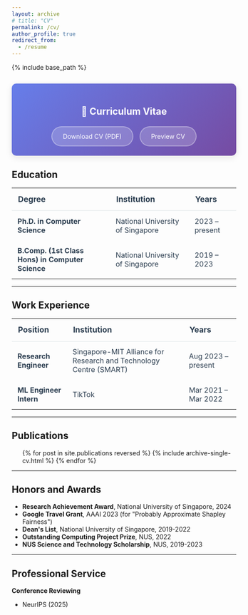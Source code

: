 ```yaml
---
layout: archive
# title: "CV"
permalink: /cv/
author_profile: true
redirect_from:
  - /resume
---
```


{% include base_path %}

<div style="text-align: center; margin: 2em 0; padding: 1.5em; background: linear-gradient(135deg, #667eea 0%, #764ba2 100%); border-radius: 10px; box-shadow: 0 4px 15px rgba(0,0,0,0.1);">
  <h2 style="color: white; margin-bottom: 1em; font-size: 1.5em;">📄 Curriculum Vitae</h2>
  <div style="display: flex; justify-content: center; gap: 1em; flex-wrap: wrap;">
    <a href="{{ base_path }}/files/cv.pdf" 
       style="display: inline-block; padding: 12px 24px; background: rgba(255,255,255,0.2); color: white; text-decoration: none; border-radius: 25px; border: 2px solid rgba(255,255,255,0.3); transition: all 0.3s ease; backdrop-filter: blur(10px);"
       onmouseover="this.style.background='rgba(255,255,255,0.3)'; this.style.transform='translateY(-2px)'"
       onmouseout="this.style.background='rgba(255,255,255,0.2)'; this.style.transform='translateY(0px)'">
      <i class="fas fa-download"></i> Download CV (PDF)
    </a>
    <a href="#" onclick="togglePreview(); return false;"
       style="display: inline-block; padding: 12px 24px; background: rgba(255,255,255,0.2); color: white; text-decoration: none; border-radius: 25px; border: 2px solid rgba(255,255,255,0.3); transition: all 0.3s ease; backdrop-filter: blur(10px);"
       onmouseover="this.style.background='rgba(255,255,255,0.3)'; this.style.transform='translateY(-2px)'"
       onmouseout="this.style.background='rgba(255,255,255,0.2)'; this.style.transform='translateY(0px)'">
      <i class="fas fa-eye"></i> Preview CV
    </a>
  </div>
</div>

<div id="cv-preview" style="display: none; margin: 2em 0; text-align: center; background: #f8f9fa; padding: 1em; border-radius: 10px; box-shadow: 0 2px 10px rgba(0,0,0,0.1);">
  <div style="margin-bottom: 1em;">
    <button onclick="togglePreview()" style="background: #dc3545; color: white; border: none; padding: 8px 16px; border-radius: 5px; cursor: pointer; transition: background 0.3s ease;" onmouseover="this.style.background='#c82333'" onmouseout="this.style.background='#dc3545'">
      <i class="fas fa-times"></i> Close Preview
    </button>
  </div>
  <iframe src="{{ base_path }}/files/cv.pdf" 
          style="width: 100%; height: 800px; border: 1px solid #ddd; border-radius: 5px;"
          title="CV Preview">
    <p>Your browser does not support PDFs. <a href="{{ base_path }}/files/cv.pdf">Download the PDF</a> instead.</p>
  </iframe>
</div>

<script>
function togglePreview() {
  var preview = document.getElementById('cv-preview');
  if (preview.style.display === 'none' || preview.style.display === '') {
    preview.style.display = 'block';
    preview.scrollIntoView({ behavior: 'smooth', block: 'start' });
  } else {
    preview.style.display = 'none';
  }
}
</script>

## Education

<table style="width: 100%; color: #2c3e50; border-collapse: collapse; margin: 1em 0;">
  <thead>
    <tr style="border-bottom: 2px solid #ecf0f1;">
      <th style="padding: 0.8em; text-align: left; font-size: 1.1em; color: #2c3e50;">Degree</th>
      <th style="padding: 0.8em; text-align: left; font-size: 1.1em; color: #2c3e50;">Institution</th>
      <th style="padding: 0.8em; text-align: left; font-size: 1.1em; color: #2c3e50;">Years</th>
    </tr>
  </thead>
  <tbody>
    <tr>
      <td style="padding: 0.8em;"><strong>Ph.D. in Computer Science</strong></td>
      <td style="padding: 0.8em;">National University of Singapore</td>
      <td style="padding: 0.8em;">2023 – present</td>
    </tr>
    <tr>
      <td style="padding: 0.8em;"><strong>B.Comp. (1st Class Hons) in Computer Science</strong></td>
      <td style="padding: 0.8em;">National University of Singapore</td>
      <td style="padding: 0.8em;">2019 – 2023</td>
    </tr>
  </tbody>
</table>

---

## Work Experience

<table style="width: 100%; color: #2c3e50; border-collapse: collapse; margin: 1em 0;">
  <thead>
    <tr style="border-bottom: 2px solid #ecf0f1;">
      <th style="padding: 0.8em; text-align: left; font-size: 1.1em; color: #2c3e50;">Position</th>
      <th style="padding: 0.8em; text-align: left; font-size: 1.1em; color: #2c3e50;">Institution</th>
      <th style="padding: 0.8em; text-align: left; font-size: 1.1em; color: #2c3e50;">Years</th>
    </tr>
  </thead>
  <tbody>
    <tr>
      <td style="padding: 0.8em;"><strong>Research Engineer</strong></td>
      <td style="padding: 0.8em;">Singapore-MIT Alliance for Research and Technology Centre (SMART)</td>
      <td style="padding: 0.8em;">Aug 2023 – present</td>
    </tr>
    <tr>
      <td style="padding: 0.8em;"><strong>ML Engineer Intern</strong></td>
      <td style="padding: 0.8em;">TikTok</td>
      <td style="padding: 0.8em;">Mar 2021 – Mar 2022</td>
    </tr>
  </tbody>
</table>

---

## Publications

<ul>{% for post in site.publications reversed %}
  {% include archive-single-cv.html %}
{% endfor %}</ul>

---

## Honors and Awards

- **Research Achievement Award**, National University of Singapore, 2024
- **Google Travel Grant**, AAAI 2023 (for "Probably Approximate Shapley Fairness")
- **Dean's List**, National University of Singapore, 2019-2022
- **Outstanding Computing Project Prize**, NUS, 2022
- **NUS Science and Technology Scholarship**, NUS, 2019-2023

---

## Professional Service

**Conference Reviewing**
- NeurIPS (2025)


<!-- 
## Talks and Presentations

<ul>{% for post in site.talks reversed %}
  {% include archive-single-talk-cv.html  %}
{% endfor %}</ul>

--- -->
<!-- 
## Teaching Experience

<ul>{% for post in site.teaching reversed %}
  {% include archive-single-cv.html %}
{% endfor %}</ul> -->

